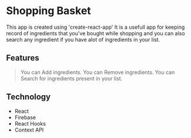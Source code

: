 # Shopping Basket

This app is created using 'create-react-app'
It is a usefull app for keeping record of ingredients that you've bought while shopping and you can also search any ingredient if you have alot of ingredients in your list.

## Features

> You can Add ingredients.
> You can Remove ingredients.
> You can Search for ingredients present in your list.

## Technology

- React
- Firebase
- React Hooks
- Context API
